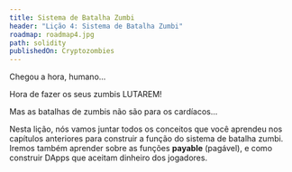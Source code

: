 ```yaml
---
title: Sistema de Batalha Zumbi
header: "Lição 4: Sistema de Batalha Zumbi"
roadmap: roadmap4.jpg
path: solidity
publishedOn: Cryptozombies
---
```


Chegou a hora, humano...

Hora de fazer os seus zumbis LUTAREM!

Mas as batalhas de zumbis não são para os cardíacos...

Nesta lição, nós vamos juntar todos os conceitos que você aprendeu nos capítulos anteriores para construir a função do sistema de batalha zumbi. Iremos também aprender sobre as funções **payable** (pagável), e como construir DApps que aceitam dinheiro dos jogadores.
